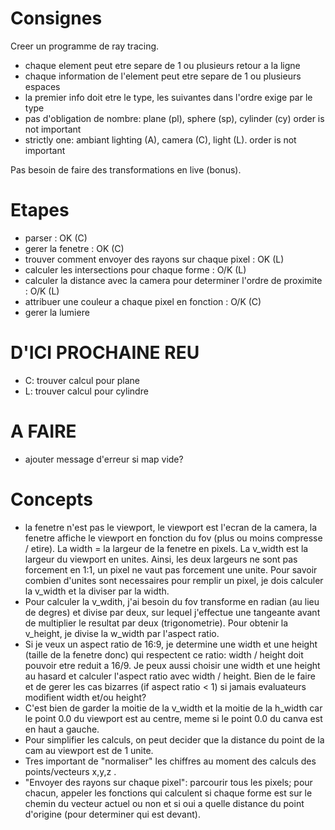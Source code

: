 # Consignes
Creer un programme de ray tracing.
- chaque element peut etre separe de 1 ou plusieurs retour a la ligne
- chaque information de l'element peut etre separe de 1 ou plusieurs espaces
- la premier info doit etre le type, les suivantes dans l'ordre exige par le type
- pas d'obligation de nombre: plane (pl), sphere (sp), cylinder (cy) order is not important
- strictly one: ambiant lighting (A), camera (C), light (L). order is not important

Pas besoin de faire des transformations en live (bonus).

# Etapes
- parser : OK (C)
- gerer la fenetre : OK (C)
- trouver comment envoyer des rayons sur chaque pixel : OK (L)
- calculer les intersections pour chaque forme : O/K (L)
- calculer la distance avec la camera pour determiner l'ordre de proximite : O/K (L)
- attribuer une couleur a chaque pixel en fonction : O/K (C)
- gerer la lumiere

# D'ICI PROCHAINE REU
- C: trouver calcul pour plane
- L: trouver calcul pour cylindre


# A FAIRE
- ajouter message d'erreur si map vide?

# Concepts

- la fenetre n'est pas le viewport, le viewport est l'ecran de la camera, la fenetre affiche le viewport en fonction du fov (plus ou moins compresse / etire). La width = la largeur de la fenetre en pixels. La v_width est la largeur du viewport en unites. Ainsi, les deux largeurs ne sont pas forcement en 1:1, un pixel ne vaut pas forcement une unite. Pour savoir combien d'unites sont necessaires pour remplir un pixel, je dois calculer la v_width et la diviser par la width.
- Pour calculer la v_wdith, j'ai besoin du fov transforme en radian (au lieu de degres) et divise par deux, sur lequel j'effectue une tangeante avant de multiplier le resultat par deux (trigonometrie). Pour obtenir la v_height, je divise la w_width par l'aspect ratio.
- Si je veux un aspect ratio de 16:9, je determine une width et une height (taille de la fenetre donc) qui respectent ce ratio: width / height doit pouvoir etre reduit a 16/9. Je peux aussi choisir une width et une height au hasard et calculer l'aspect ratio avec width / height. Bien de le faire et de gerer les cas bizarres (if aspect ratio < 1) si jamais evaluateurs modifient width et/ou height?
- C'est bien de garder la moitie de la v_width et la moitie de la h_width car le point 0.0 du viewport est au centre, meme si le point 0.0 du canva est en haut a gauche.
- Pour simplifier les calculs, on peut decider que la distance du point de la cam au viewport est de 1 unite.
- Tres important de "normaliser" les chiffres au moment des calculs des points/vecteurs x,y,z .
- "Envoyer des rayons sur chaque pixel": parcourir tous les pixels; pour chacun, appeler les fonctions qui calculent si chaque forme est sur le chemin du vecteur actuel ou non et si oui a quelle distance du point d'origine (pour determiner qui est devant).

